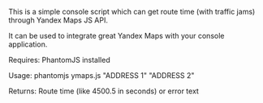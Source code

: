 This is a simple console script which can get route time (with traffic jams) through Yandex Maps JS API.

It can be used to integrate great Yandex Maps with your console application.

Requires: PhantomJS installed

Usage: phantomjs ymaps.js "ADDRESS 1" "ADDRESS 2"

Returns: Route time (like 4500.5 in seconds) or error text
